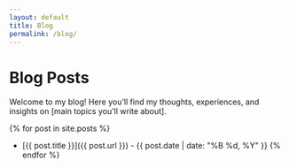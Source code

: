 ```yaml
---
layout: default
title: Blog
permalink: /blog/
---
```


# Blog Posts

Welcome to my blog! Here you'll find my thoughts, experiences, and insights on [main topics you'll write about].

{% for post in site.posts %}
- [{{ post.title }}]({{ post.url }}) - {{ post.date | date: "%B %d, %Y" }}
{% endfor %}
